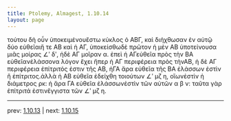 ```yaml
---
title: Ptolemy, Almagest, 1.10.14
layout: page
---
```


τούτου δὴ οὖν ὑποκειμένουἔστω κύκλος ὁ ΑΒΓ, καὶ διήχθωσαν ἐν αὐτῷ δύο εὐθεῖαιἥ τε ΑΒ καὶ ἡ ΑΓ, ὑποκείσθωδὲ πρῶτον ἡ μὲν ΑΒ ὑποτείνουσα μιᾶς μοίρας ∠ʹ δʹ, ἡδὲ ΑΓ μοῖραν α. ἐπεὶ ἡ ΑΓεὐθεῖα πρὸς τὴν ΒΑ εὐθεῖανἐλάσσονα λόγον ἔχει ἤπερ ἡ ΑΓ περιφέρεια πρὸς τὴνΑΒ, ἡ δὲ ΑΓ περιφέρεια ἐπίτριτός ἐστιν τῆς ΑΒ, ἡΓΑ ἄρα εὐθεῖα τῆς ΒΑ ἐλάσσων ἐστὶν ἢ ἐπίτριτος.ἀλλὰ ἡ ΑΒ εὐθεῖα ἐδείχθη τοιούτων ∠ʹ μζ η, οἵωνἐστὶν ἡ διάμετρος ρκ: ἡ ἄρα ΓΑ εὐθεῖα ἐλάσσωνἐστὶν τῶν αὐτῶν α β ν: ταῦτα γὰρ ἐπίτριτά ἐστινἔγγιστα τῶν ∠ʹ μζ η.

---

prev: [1.10.13](../1.10.13/) | next: [1.10.15](../1.10.15/)


